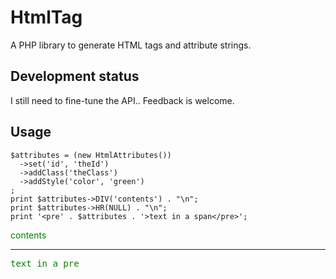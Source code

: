 # HtmlTag

A PHP library to generate HTML tags and attribute strings.


## Development status

I still need to fine-tune the API..
Feedback is welcome.


## Usage

    $attributes = (new HtmlAttributes())
      ->set('id', 'theId')
      ->addClass('theClass')
      ->addStyle('color', 'green')
    ;
    print $attributes->DIV('contents') . "\n";
    print $attributes->HR(NULL) . "\n";
    print '<pre' . $attributes . '>text in a span</pre>';

<div id="theId" class="theClass" style="color: green;">contents</div>
<hr />
<pre id="theId" class="theClass" style="color: green;">text in a pre</pre>
